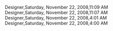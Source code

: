 ﻿Designer,Saturday, November 22, 2008,11:09 AM  Designer,Saturday, November 22, 2008,11:07 AM  Designer,Saturday, November 22, 2008,4:01 AM  Designer,Saturday, November 22, 2008,4:00 AM